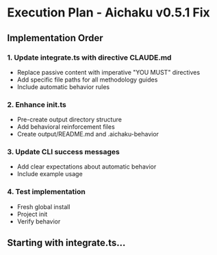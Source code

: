 # Execution Plan - Aichaku v0.5.1 Fix

## Implementation Order

### 1. Update integrate.ts with directive CLAUDE.md

- Replace passive content with imperative "YOU MUST" directives
- Add specific file paths for all methodology guides
- Include automatic behavior rules

### 2. Enhance init.ts

- Pre-create output directory structure
- Add behavioral reinforcement files
- Create output/README.md and .aichaku-behavior

### 3. Update CLI success messages

- Add clear expectations about automatic behavior
- Include example usage

### 4. Test implementation

- Fresh global install
- Project init
- Verify behavior

## Starting with integrate.ts...
